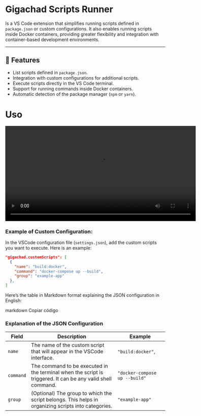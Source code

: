 # Gigachad Scripts Runner

Is a VS Code extension that simplifies running scripts defined in `package.json` or custom configurations. It also enables running scripts inside Docker containers, providing greater flexibility and integration with container-based development environments.

---

## 🚀 **Features**

- List scripts defined in `package.json`.
- Integration with custom configurations for additional scripts.
- Execute scripts directly in the VS Code terminal.
- Support for running commands inside Docker containers.
- Automatic detection of the package manager (`npm` or `yarn`).

# Uso

<video controls width="600">
  <source src="./img/gigachad-example.mp4" type="video/mp4">
  Your browser does not support the video tag.
</video>

### Example of Custom Configuration:

In the VSCode configuration file (`settings.json`), add the custom scripts you want to execute. Here is an example:

```json
"gigachad.customScripts": [
  {
    "name": "build:docker",
    "command": "docker-compose up --build",
    "group": "example-app"
  },
]
```

Here’s the table in Markdown format explaining the JSON configuration in English:

markdown
Copiar código

### Explanation of the JSON Configuration

| Field     | Description                                                                                                 | Example                       |
| --------- | ----------------------------------------------------------------------------------------------------------- | ----------------------------- |
| `name`    | The name of the custom script that will appear in the VSCode interface.                                     | `"build:docker"`,             |
| `command` | The command to be executed in the terminal when the script is triggered. It can be any valid shell command. | `"docker-compose up --build"` |
| `group`   | (Optional) The group to which the script belongs. This helps in organizing scripts into categories.         | `"example-app"`               |
